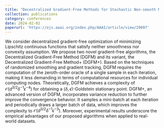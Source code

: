 ```yaml
---
title: "Decentralized Gradient-Free Methods for Stochastic Non-smooth Non-convex Optimization"
collection: publications
category: conferences
date: 2024-02-02
paperurl: 'https://ojs.aaai.org/index.php/AAAI/article/view/29697'
---
```


We consider decentralized gradient-free optimization of minimizing Lipschitz continuous functions that satisfy neither smoothness nor convexity assumption. We propose two novel gradient-free algorithms, the Decentralized Gradient-Free Method (DGFM) and its variant, the Decentralized Gradient-Free Method+ (DGFM+). Based on the techniques of randomized smoothing and gradient tracking, DGFM requires the computation of the zeroth-order oracle of a single sample in each iteration, making it less demanding in terms of computational resources for individual computing nodes. Theoretically, DGFM achieves a complexity of $\mathcal{O}(d^{3/2}\delta^{-1}\epsilon^{-4})$ for obtaining a $(\delta,\epsilon)$-Goldstein stationary point. DGFM+, an advanced version of DGFM, incorporates variance reduction to further improve the convergence behavior. It samples a mini-batch at each iteration and periodically draws a larger batch of data, which improves the complexity to $\mathcal{O}(d^{3/2}\delta^{-1}\epsilon^{-3})$. Moreover, experimental results underscore the empirical advantages of our proposed algorithms when applied to real-world datasets.
